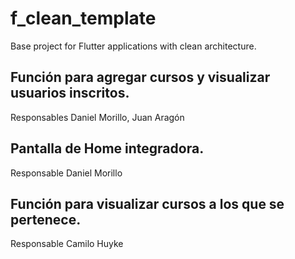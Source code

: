 # f_clean_template

Base project for Flutter applications with clean architecture.

## Función para agregar cursos y visualizar usuarios inscritos.
Responsables Daniel Morillo, Juan Aragón

## Pantalla de Home integradora.
Responsable Daniel Morillo

## Función para visualizar cursos a los que se pertenece.
Responsable Camilo Huyke